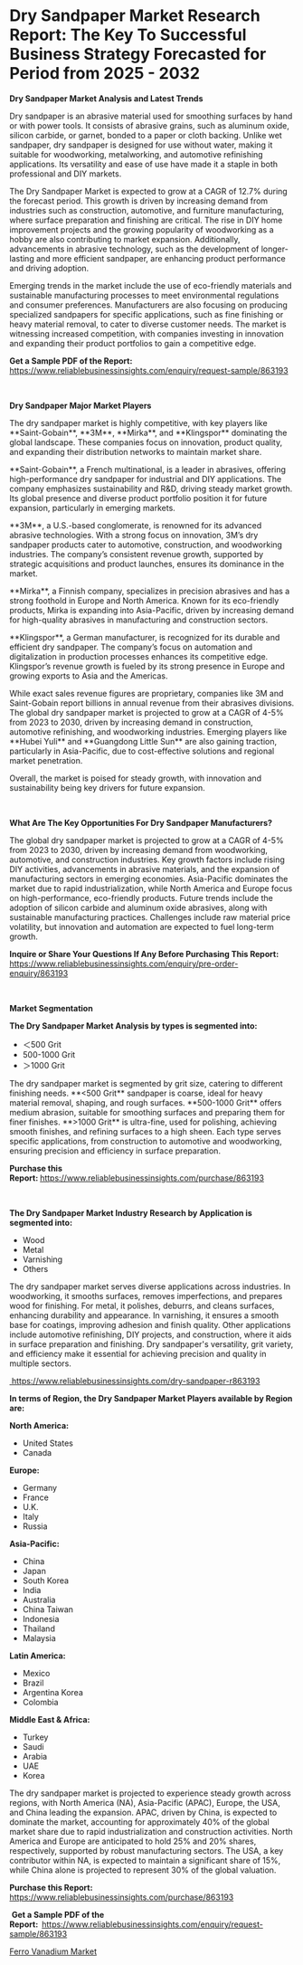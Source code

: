 <p><h1>Dry Sandpaper Market Research Report: The Key To Successful Business Strategy Forecasted for Period from 2025 - 2032</h1></p><p><strong>Dry Sandpaper Market Analysis and Latest Trends</strong></p>
<p><p>Dry sandpaper is an abrasive material used for smoothing surfaces by hand or with power tools. It consists of abrasive grains, such as aluminum oxide, silicon carbide, or garnet, bonded to a paper or cloth backing. Unlike wet sandpaper, dry sandpaper is designed for use without water, making it suitable for woodworking, metalworking, and automotive refinishing applications. Its versatility and ease of use have made it a staple in both professional and DIY markets.</p><p>The Dry Sandpaper Market is expected to grow at a CAGR of 12.7% during the forecast period. This growth is driven by increasing demand from industries such as construction, automotive, and furniture manufacturing, where surface preparation and finishing are critical. The rise in DIY home improvement projects and the growing popularity of woodworking as a hobby are also contributing to market expansion. Additionally, advancements in abrasive technology, such as the development of longer-lasting and more efficient sandpaper, are enhancing product performance and driving adoption.</p><p>Emerging trends in the market include the use of eco-friendly materials and sustainable manufacturing processes to meet environmental regulations and consumer preferences. Manufacturers are also focusing on producing specialized sandpapers for specific applications, such as fine finishing or heavy material removal, to cater to diverse customer needs. The market is witnessing increased competition, with companies investing in innovation and expanding their product portfolios to gain a competitive edge.</p></p>
<p><strong>Get a Sample PDF of the Report:&nbsp;</strong> <a href="https://www.reliablebusinessinsights.com/enquiry/request-sample/863193?utm_campaign=2102&utm_medium=2&utm_source=Github&utm_content=ia&utm_term=26012025&utm_id=dry-sandpaper">https://www.reliablebusinessinsights.com/enquiry/request-sample/863193</a></p>
<p>&nbsp;</p>
<p><strong>Dry Sandpaper Major Market Players</strong></p>
<p><p>The dry sandpaper market is highly competitive, with key players like **Saint-Gobain**, **3M**, **Mirka**, and **Klingspor** dominating the global landscape. These companies focus on innovation, product quality, and expanding their distribution networks to maintain market share.</p><p>**Saint-Gobain**, a French multinational, is a leader in abrasives, offering high-performance dry sandpaper for industrial and DIY applications. The company emphasizes sustainability and R&D, driving steady market growth. Its global presence and diverse product portfolio position it for future expansion, particularly in emerging markets.</p><p>**3M**, a U.S.-based conglomerate, is renowned for its advanced abrasive technologies. With a strong focus on innovation, 3M’s dry sandpaper products cater to automotive, construction, and woodworking industries. The company’s consistent revenue growth, supported by strategic acquisitions and product launches, ensures its dominance in the market.</p><p>**Mirka**, a Finnish company, specializes in precision abrasives and has a strong foothold in Europe and North America. Known for its eco-friendly products, Mirka is expanding into Asia-Pacific, driven by increasing demand for high-quality abrasives in manufacturing and construction sectors.</p><p>**Klingspor**, a German manufacturer, is recognized for its durable and efficient dry sandpaper. The company’s focus on automation and digitalization in production processes enhances its competitive edge. Klingspor’s revenue growth is fueled by its strong presence in Europe and growing exports to Asia and the Americas.</p><p>While exact sales revenue figures are proprietary, companies like 3M and Saint-Gobain report billions in annual revenue from their abrasives divisions. The global dry sandpaper market is projected to grow at a CAGR of 4-5% from 2023 to 2030, driven by increasing demand in construction, automotive refinishing, and woodworking industries. Emerging players like **Hubei Yuli** and **Guangdong Little Sun** are also gaining traction, particularly in Asia-Pacific, due to cost-effective solutions and regional market penetration.</p><p>Overall, the market is poised for steady growth, with innovation and sustainability being key drivers for future expansion.</p></p>
<p>&nbsp;</p>
<p><strong>What Are The Key Opportunities For Dry Sandpaper Manufacturers?</strong></p>
<p><p>The global dry sandpaper market is projected to grow at a CAGR of 4-5% from 2023 to 2030, driven by increasing demand from woodworking, automotive, and construction industries. Key growth factors include rising DIY activities, advancements in abrasive materials, and the expansion of manufacturing sectors in emerging economies. Asia-Pacific dominates the market due to rapid industrialization, while North America and Europe focus on high-performance, eco-friendly products. Future trends include the adoption of silicon carbide and aluminum oxide abrasives, along with sustainable manufacturing practices. Challenges include raw material price volatility, but innovation and automation are expected to fuel long-term growth.</p></p>
<p><strong>Inquire or Share Your Questions If Any Before Purchasing This Report:</strong> <a href="https://www.reliablebusinessinsights.com/enquiry/pre-order-enquiry/863193?utm_campaign=2102&utm_medium=2&utm_source=Github&utm_content=ia&utm_term=26012025&utm_id=dry-sandpaper">https://www.reliablebusinessinsights.com/enquiry/pre-order-enquiry/863193</a></p>
<p>&nbsp;</p>
<p><strong>Market Segmentation</strong></p>
<p><strong>The Dry Sandpaper Market Analysis by types is segmented into:</strong></p>
<p><ul><li>＜500 Grit</li><li>500-1000 Grit</li><li>＞1000 Grit</li></ul></p>
<p><p>The dry sandpaper market is segmented by grit size, catering to different finishing needs. **<500 Grit** sandpaper is coarse, ideal for heavy material removal, shaping, and rough surfaces. **500-1000 Grit** offers medium abrasion, suitable for smoothing surfaces and preparing them for finer finishes. **>1000 Grit** is ultra-fine, used for polishing, achieving smooth finishes, and refining surfaces to a high sheen. Each type serves specific applications, from construction to automotive and woodworking, ensuring precision and efficiency in surface preparation.</p></p>
<p><strong>Purchase this Report:&nbsp;</strong><a href="https://www.reliablebusinessinsights.com/purchase/863193?utm_campaign=2102&utm_medium=2&utm_source=Github&utm_content=ia&utm_term=26012025&utm_id=dry-sandpaper">https://www.reliablebusinessinsights.com/purchase/863193</a></p>
<p>&nbsp;</p>
<p><strong>The Dry Sandpaper Market Industry Research by Application is segmented into:</strong></p>
<p><ul><li>Wood</li><li>Metal</li><li>Varnishing</li><li>Others</li></ul></p>
<p><p>The dry sandpaper market serves diverse applications across industries. In woodworking, it smooths surfaces, removes imperfections, and prepares wood for finishing. For metal, it polishes, deburrs, and cleans surfaces, enhancing durability and appearance. In varnishing, it ensures a smooth base for coatings, improving adhesion and finish quality. Other applications include automotive refinishing, DIY projects, and construction, where it aids in surface preparation and finishing. Dry sandpaper's versatility, grit variety, and efficiency make it essential for achieving precision and quality in multiple sectors.</p></p>
<p><a href="https://www.reliablebusinessinsights.com/dry-sandpaper-r863193?utm_campaign=2102&utm_medium=2&utm_source=Github&utm_content=ia&utm_term=26012025&utm_id=dry-sandpaper">&nbsp;https://www.reliablebusinessinsights.com/dry-sandpaper-r863193</a></p>
<p><strong>In terms of Region, the Dry Sandpaper Market Players available by Region are:</strong></p>
<p>
    <p> <strong> North America: </strong>
        <ul>
            <li>United States</li>
            <li>Canada</li>
        </ul>
        </p> 
    <p> <strong> Europe: </strong>
        <ul>
            <li>Germany</li>
            <li>France</li>
            <li>U.K.</li>
            <li>Italy</li>
            <li>Russia</li>
        </ul>
        </p> 
    <p> <strong> Asia-Pacific: </strong>
        <ul>
            <li>China</li>
            <li>Japan</li>
            <li>South Korea</li>
            <li>India</li>
            <li>Australia</li>
            <li>China Taiwan</li>
            <li>Indonesia</li>
            <li>Thailand</li>
            <li>Malaysia</li>
        </ul>
        </p> 
    <p> <strong> Latin America: </strong>
        <ul>
            <li>Mexico</li>
            <li>Brazil</li>
            <li>Argentina Korea</li>
            <li>Colombia</li>
        </ul>
        </p> 
    <p> <strong> Middle East & Africa: </strong>
        <ul>
            <li>Turkey</li>
            <li>Saudi</li>
            <li>Arabia</li>
            <li>UAE</li>
            <li>Korea</li>
        </ul>
    </p>
    </p>
<p><p>The dry sandpaper market is projected to experience steady growth across regions, with North America (NA), Asia-Pacific (APAC), Europe, the USA, and China leading the expansion. APAC, driven by China, is expected to dominate the market, accounting for approximately 40% of the global market share due to rapid industrialization and construction activities. North America and Europe are anticipated to hold 25% and 20% shares, respectively, supported by robust manufacturing sectors. The USA, a key contributor within NA, is expected to maintain a significant share of 15%, while China alone is projected to represent 30% of the global valuation.</p></p>
<p><strong>Purchase this Report: </strong><a href="https://www.reliablebusinessinsights.com/purchase/863193?utm_campaign=2102&utm_medium=2&utm_source=Github&utm_content=ia&utm_term=26012025&utm_id=dry-sandpaper">https://www.reliablebusinessinsights.com/purchase/863193</a></p>
<p>&nbsp;<strong>Get a Sample PDF of the Report:&nbsp;&nbsp;</strong><a href="https://www.reliablebusinessinsights.com/enquiry/request-sample/863193?utm_campaign=2102&utm_medium=2&utm_source=Github&utm_content=ia&utm_term=26012025&utm_id=dry-sandpaper">https://www.reliablebusinessinsights.com/enquiry/request-sample/863193</a></p>
<p><strong></strong></p>
<p><p><a href="https://github.com/tshumaalzlam0/Market-Research-Report-List-1/blob/main/ferro-vanadium-market.md?utm_campaign=2102&utm_medium=2&utm_source=Github&utm_content=ia&utm_term=26012025&utm_id=dry-sandpaper">Ferro Vanadium Market</a></p></p>